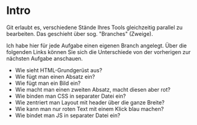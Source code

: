 # Intro

Git erlaubt es, verschiedene Stände Ihres Tools gleichzeitig parallel zu bearbeiten.
Das geschieht über sog. "Branches" (Zweige).

Ich habe hier für jede Aufgabe einen eigenen Branch angelegt. Über die folgenden Links können Sie sich
die Unterschiede von der vorherigen zur nächsten Aufgabe anschauen.

+ Wie sieht HTML-Grundgerüst aus?
+ Wie fügt man einen Absatz ein?
+ Wie fügt man ein Bild ein?
+ Wie macht man einen zweiten Absatz, macht diesen aber rot?
+ Wie binden man CSS in separater Datei ein?
+ Wie zentriert man Layout mit header über die ganze Breite?
+ Wie kann man nur roten Text mit einem Klick blau machen?
+ Wie bindet man JS in separater Datei ein?

